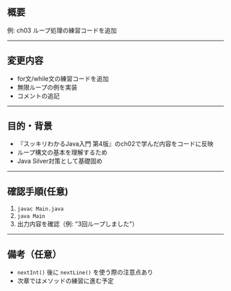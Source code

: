 ## 概要
<!-- どのチャプターの内容か、何を実装したのかを簡潔に書いてください -->
例: ch03 ループ処理の練習コードを追加

---

## 変更内容
<!-- 実装・修正・追加した主な内容を箇条書きで記載してください -->
- for文/while文の練習コードを追加
- 無限ループの例を実装
- コメントの追記

---

## 目的・背景
<!-- なぜこの実装をしたのか、学習意図や目的を書いてください -->
- 『スッキリわかるJava入門 第4版』のch02で学んだ内容をコードに反映
- ループ構文の基本を理解するため
- Java Silver対策として基礎固め

---

## 確認手順(任意)
<!-- 動作確認の方法を具体的に記載してください。※テキスト内容は確認方法に差がないので任意とする -->
1. `javac Main.java`
2. `java Main`
3. 出力内容を確認（例: "3回ループしました"）

---

## 備考（任意）
<!-- その他の情報、次回以降の予定、技術的メモなど -->
- `nextInt()` 後に `nextLine()` を使う際の注意点あり
- 次章ではメソッドの練習に進む予定
